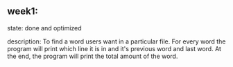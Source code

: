 ## week1:
state: 
    done and optimized
    
description: 
    To find a word users want in a particular file.
    For every word the program will print which line it is in and it's previous word and last word.
    At the end, the program will print the total amount of the word.

